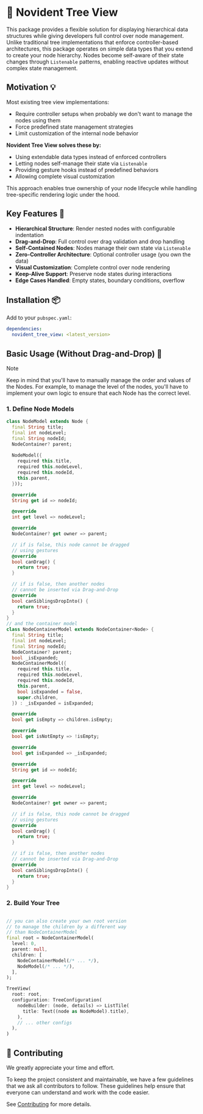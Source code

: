 # 🌳 Novident Tree View 

This package provides a flexible solution for displaying hierarchical data structures while giving developers full control over node management. Unlike traditional tree implementations that enforce controller-based architectures, this package operates on simple data types that you extend to create your node hierarchy. Nodes become self-aware of their state changes through `Listenable` patterns, enabling reactive updates without complex state management.

## Motivation 💡

Most existing tree view implementations:
- Require controller setups when probably we don't want to manage the nodes using them
- Force predefined state management strategies
- Limit customization of the internal node behavior

**Novident Tree View solves these by:**

- Using extendable data types instead of enforced controllers
- Letting nodes self-manage their state via `Listenable`
- Providing gesture hooks instead of predefined behaviors
- Allowing complete visual customization

This approach enables true ownership of your node lifecycle while handling tree-specific rendering logic under the hood.

## Key Features 🚀

- **Hierarchical Structure**: Render nested nodes with configurable indentation
- **Drag-and-Drop**: Full control over drag validation and drop handling
- **Self-Contained Nodes**: Nodes manage their own state via `Listenable`
- **Zero-Controller Architecture**: Optional controller usage (you own the data)
- **Visual Customization**: Complete control over node rendering
- **Keep-Alive Support**: Preserve node states during interactions
- **Edge Cases Handled**: Empty states, boundary conditions, overflow

## Installation 📦

Add to your `pubspec.yaml`:

```yaml
dependencies:
  novident_tree_view: <latest_version>
```

## Basic Usage (Without Drag-and-Drop) 🌱

> [!NOTE]
> Keep in mind that you'll have to manually manage the order and values of the Nodes. For example, to manage the level of the nodes, you'll have to implement your own logic to ensure that each Node has the correct level.

### 1. Define Node Models
```dart
class NodeModel extends Node {
  final String title;
  final int nodeLevel;
  final String nodeId;
  NodeContainer? parent;
  
  NodeModel({
    required this.title,
    required this.nodeLevel,
    required this.nodeId,
    this.parent,
  }));

  @override
  String get id => nodeId;

  @override
  int get level => nodeLevel;

  @override
  NodeContainer? get owner => parent;

  // if is false, this node cannot be dragged 
  // using gestures
  @override
  bool canDrag() {
    return true;
  }

  // if is false, then another nodes
  // cannot be inserted via Drag-and-Drop
  @override
  bool canSiblingsDropInto() {
    return true;
  }
}
// and the container model
class NodeContainerModel extends NodeContainer<Node> {
  final String title;
  final int nodeLevel;
  final String nodeId;
  NodeContainer? parent;
  bool _isExpanded;
  NodeContainerModel({
    required this.title,
    required this.nodeLevel,
    required this.nodeId,
    this.parent,
    bool isExpanded = false,
    super.children,
  }) : _isExpanded = isExpanded;

  @override
  bool get isEmpty => children.isEmpty;

  @override
  bool get isNotEmpty => !isEmpty;

  @override
  bool get isExpanded => _isExpanded;

  @override
  String get id => nodeId;

  @override
  int get level => nodeLevel;

  @override
  NodeContainer? get owner => parent;

  // if is false, this node cannot be dragged 
  // using gestures
  @override
  bool canDrag() {
    return true;
  }

  // if is false, then another nodes
  // cannot be inserted via Drag-and-Drop
  @override
  bool canSiblingsDropInto() {
    return true;
  }
}
```

### 2. Build Your Tree
```dart

// you can also create your own root version
// to manage the children by a different way 
// than NodeContainerModel
final root = NodeContainerModel(
  level: 0,
  parent: null,
  children: [
    NodeContainerModel(/* ... */),
    NodeModel(/* ... */),
  ],
);

TreeView(
  root: root,
  configuration: TreeConfiguration(
    nodeBuilder: (node, details) => ListTile(
      title: Text((node as NodeModel).title),
    ),
    // ... other configs
  ),
)
```

## 🌳 Contributing

We greatly appreciate your time and effort.

To keep the project consistent and maintainable, we have a few guidelines that we ask all contributors to follow. These guidelines help ensure that everyone can understand and work with the code easier.

See [Contributing](https://github.com/Novident/novident-tree-view/blob/master/CONTRIBUTING.md) for more details.
